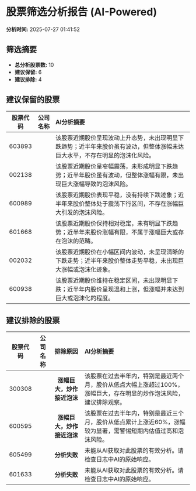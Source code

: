 # 股票筛选分析报告 (AI-Powered)

**分析时间:** 2025-07-27 01:41:52

## 筛选摘要

- **总分析股票数:** 10
- **建议保留:** 6
- **建议排除:** 4

## 建议保留的股票

| 股票代码 | 公司名称 | AI分析摘要 |
|:---:|:---:|:---|
| 603893 |  | 该股票近期股价呈现波动上升态势，未出现明显下跌趋势；近半年来股价虽有波动，但整体涨幅未达巨大水平，不存在明显的泡沫化风险。 |
| 002138 |  | 该股票近期股价呈窄幅震荡，未形成明显下跌趋势；近半年股价虽有波动，但整体涨幅有限，未出现巨大涨幅导致的泡沫风险。 |
| 600989 |  | 该股票近期股价表现平稳，没有持续下跌迹象；近半年来股价整体处于震荡下行区间，不存在涨幅巨大引发的泡沫风险。 |
| 601668 |  | 该股票近期股价保持相对稳定，未有明显下跌趋势；近半年来股价涨幅有限，不属于涨幅巨大或存在泡沫的范畴。 |
| 002032 |  | 该股票近期股价在小幅区间内波动，未呈现清晰的下跌走势；近半年来股价整体走势平稳，未出现巨大涨幅或泡沫化迹象。 |
| 600938 |  | 该股票近期股价维持在稳定区间，未出现明显下跌；近半年内股价呈现温和上涨，但涨幅并未达到巨大或泡沫化的程度。 |

## 建议排除的股票

| 股票代码 | 公司名称 | 排除原因 | AI分析摘要 |
|:---:|:---:|:---:|:---|
| 300308 |  | **涨幅巨大，炒作接近泡沫** | 该股票在过去半年内，特别是最近两个月，股价从低点大幅上涨超过100%，涨幅巨大，存在明显的炒作泡沫风险，建议排除观察。 |
| 600595 |  | **涨幅巨大，炒作接近泡沫** | 该股票在过去半年内，特别是最近三个月，股价从低点累计上涨近60%，涨幅较为显著，需警惕短期内估值过高和泡沫风险。 |
| 605499 |  | **分析失败** | 未能从AI获取对此股票的有效分析。请检查日志中AI的原始响应。 |
| 601633 |  | **分析失败** | 未能从AI获取对此股票的有效分析。请检查日志中AI的原始响应。 |
